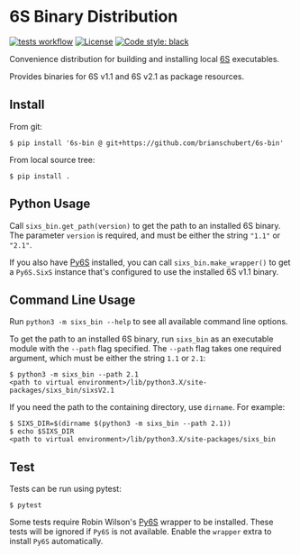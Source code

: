 # 6S Binary Distribution

[![tests workflow](https://github.com/brianschubert/6s-bin/actions/workflows/test.yaml/badge.svg)](https://github.com/brianschubert/6s-bin/actions)
[![License](https://img.shields.io/github/license/brianschubert/6s-bin)](./LICENSE)
[![Code style: black](https://img.shields.io/badge/code%20style-black-black.svg)](https://github.com/psf/black)


Convenience distribution for building and installing local [6S](https://salsa.umd.edu/6spage.html) executables.

Provides binaries for 6S v1.1 and 6S v2.1 as package resources.

## Install

From git:
```
$ pip install '6s-bin @ git+https://github.com/brianschubert/6s-bin'
```

From local source tree:
```shell
$ pip install .
```

## Python Usage

Call `sixs_bin.get_path(version)` to get the path to an installed 6S binary. The parameter `version` is required, and must be either the string `"1.1"` or `"2.1"`.

If you also have [Py6S][Py6S] installed, you can call `sixs_bin.make_wrapper()` to get a `Py6S.SixS` instance that's configured to use the installed 6S v1.1 binary.

## Command Line Usage

Run `python3 -m sixs_bin --help` to see all available command line options.

To get the path to an installed 6S binary, run `sixs_bin` as an executable module with the `--path` flag specified. The `--path` flag takes one required argument, which must be either the string `1.1` or `2.1`:
```shell
$ python3 -m sixs_bin --path 2.1
<path to virtual environment>/lib/python3.X/site-packages/sixs_bin/sixsV2.1
```

If you need the path to the containing directory, use `dirname`. For example:
```shell
$ SIXS_DIR=$(dirname $(python3 -m sixs_bin --path 2.1))
$ echo $SIXS_DIR
<path to virtual environment>/lib/python3.X/site-packages/sixs_bin
```

## Test

Tests can be run using pytest:
```shell
$ pytest
```

Some tests require Robin Wilson's [Py6S][Py6S] wrapper to be installed. These tests will be ignored if `Py6S` is not available. Enable the `wrapper` extra to install `Py6S` automatically.

[Py6S]: https://www.py6s.rtwilson.com/
